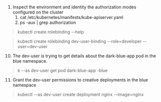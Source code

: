 1. Inspect the environment and identity the authorization modes configured on the cluster
	1. cat /etc/kubernetes/manifests/kube-apiserver.yaml
	2. ps -aux | grep authorization
> kubectl create rolebinding --help

> kubectl create rolebinding dev-user-binding --role=developer --user=dev-user

10. The dev-user is trying to get details about the dark-blue-app pod in the blue namespace.
> k --as dev-user get pod dark-blue-app -blue 

11. Grant the dev-user permissions to creative deployments in the blue namespace 
> kubectl --as dev-user create deployment nginx --image=nginx

